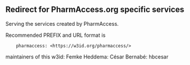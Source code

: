 ## Redirect for PharmAccess.org specific services 

Serving the services created by PharmAccess.

Recommended PREFIX and URL format is 

        pharmaccess: <https://w3id.org/pharmaccess/>

maintainers of this w3id:
     Femke Heddema: 
     César Bernabé: hbcesar
